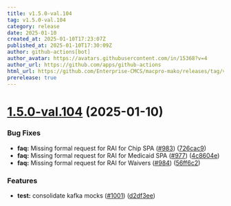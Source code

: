 ```yaml
---
title: v1.5.0-val.104
tag: v1.5.0-val.104
category: release
date: 2025-01-10
created_at: 2025-01-10T17:23:07Z
published_at: 2025-01-10T17:30:09Z
author: github-actions[bot]
author_avatar: https://avatars.githubusercontent.com/in/15368?v=4
author_url: https://github.com/apps/github-actions
html_url: https://github.com/Enterprise-CMCS/macpro-mako/releases/tag/v1.5.0-val.104
prerelease: true
---
```


# [1.5.0-val.104](https://github.com/Enterprise-CMCS/macpro-mako/compare/v1.5.0-val.103...v1.5.0-val.104) (2025-01-10)


### Bug Fixes

* **faq:**  Missing formal request for RAI for Chip SPA ([#983](https://github.com/Enterprise-CMCS/macpro-mako/issues/983)) ([726cac9](https://github.com/Enterprise-CMCS/macpro-mako/commit/726cac96fef3d67484fcf6c63e5a0e9ac781d6eb))
* **faq:** Missing formal request for RAI for Medicaid SPA ([#977](https://github.com/Enterprise-CMCS/macpro-mako/issues/977)) ([4c8604e](https://github.com/Enterprise-CMCS/macpro-mako/commit/4c8604e2976e14f50419efc5593da6d2a2aba330))
* **faq:** Missing formal request for RAI for Waivers ([#984](https://github.com/Enterprise-CMCS/macpro-mako/issues/984)) ([56ff6c2](https://github.com/Enterprise-CMCS/macpro-mako/commit/56ff6c202ce0b241c3514a79dd6c29b5d102ee58))


### Features

* **test:** consolidate kafka mocks ([#1001](https://github.com/Enterprise-CMCS/macpro-mako/issues/1001)) ([d2df3ee](https://github.com/Enterprise-CMCS/macpro-mako/commit/d2df3ee6f7e4783db62390042bf62a3f82bd1401))




